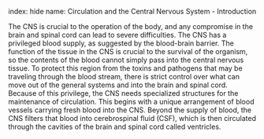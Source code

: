index: hide
name: Circulation and the Central Nervous System - Introduction

The CNS is crucial to the operation of the body, and any compromise in the brain and spinal cord can lead to severe difficulties. The CNS has a privileged blood supply, as suggested by the blood-brain barrier. The function of the tissue in the CNS is crucial to the survival of the organism, so the contents of the blood cannot simply pass into the central nervous tissue. To protect this region from the toxins and pathogens that may be traveling through the blood stream, there is strict control over what can move out of the general systems and into the brain and spinal cord. Because of this privilege, the CNS needs specialized structures for the maintenance of circulation. This begins with a unique arrangement of blood vessels carrying fresh blood into the CNS. Beyond the supply of blood, the CNS filters that blood into cerebrospinal fluid (CSF), which is then circulated through the cavities of the brain and spinal cord called ventricles.
